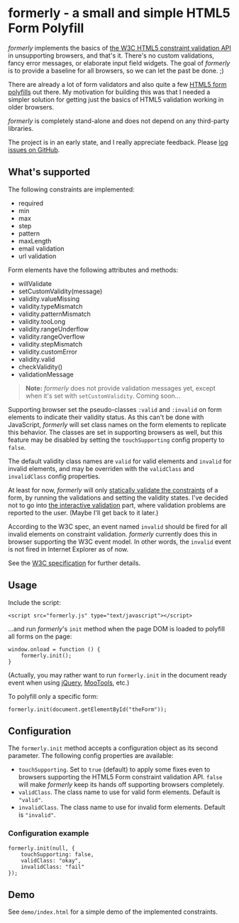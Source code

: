 # formerly - a small and simple HTML5 Form Polyfill

_formerly_ implements the basics of [the W3C HTML5 constraint validation API](http://www.w3.org/TR/2011/WD-html5-20110525/association-of-controls-and-forms.html#the-constraint-validation-api) in unsupporting browsers, and that's it. There's no custom validations, fancy error messages, or elaborate input field widgets. The goal of _formerly_ is to provide a baseline for all browsers, so we can let the past be done. ;)

There are already a lot of form validators and also quite a few [HTML5 form polyfills](https://github.com/Modernizr/Modernizr/wiki/HTML5-Cross-Browser-Polyfills) out there. My motivation for building this was that I needed a simpler solution for getting just the basics of HTML5 validation working in older browsers.

_formerly_ is completely stand-alone and does not depend on any third-party libraries.

The project is in an early state, and I really appreciate feedback. Please [log issues on GitHub](https://github.com/kjellmorten/formerly/issues).

## What's supported

The following constraints are implemented:

* required
* min
* max
* step
* pattern
* maxLength
* email validation
* url validation

Form elements have the following attributes and methods:

* willValidate
* setCustomValidity(message)
* validity.valueMissing
* validity.typeMismatch
* validity.patternMismatch
* validity.tooLong
* validity.rangeUnderflow
* validity.rangeOverflow
* validity.stepMismatch
* validity.customError
* validity.valid
* checkValidity()
* validationMessage

> **Note:** _formerly_ does not provide validation messages yet, except when it's set with `setCustomValidity`. Coming soon...

Supporting browser set the pseudo-classes `:valid` and `:invalid` on form elements to indicate their validity status. As this can't be done with JavaScript, _formerly_ will set class names on the form elements to replicate this behavior. The classes are set in supporting browsers as well, but this feature may be disabled by setting the `touchSupporting` config property to `false`.

The default validity class names are `valid` for valid elements and `invalid` for invalid elements, and may be overriden with the `validClass` and `invalidClass` config properties.

At least for now, _formerly_ will only [statically validate the constraints](http://www.w3.org/TR/2011/WD-html5-20110525/association-of-controls-and-forms.html#statically-validate-the-constraints) of a form, by running the validations and setting the validity states. I've decided not to go into [the interactive validation](http://www.w3.org/TR/2011/WD-html5-20110525/association-of-controls-and-forms.html#interactively-validate-the-constraints) part, where validation problems are reported to the user. (Maybe I'll get back to it later.)

According to the W3C spec, an event named `invalid` should be fired for all invalid elements on constraint validation. _formerly_ currently does this in browser supporting the W3C event model. In other words, the `invalid` event is not fired in Internet Explorer as of now.

See the [W3C specification](http://www.w3.org/TR/2011/WD-html5-20110525/association-of-controls-and-forms.html#the-constraint-validation-api) for further details.

## Usage

Include the script:

	<script src="formerly.js" type="text/javascript"></script>

...and run _formerly_'s `init` method when the page DOM is loaded to polyfill all forms on the page:

	window.onload = function () {
		formerly.init();
	}

(Actually, you may rather want to run `formerly.init` in the document ready event when using [jQuery](http://www.jquery.com/), [MooTools](http://mootools.net/), etc.)
	
To polyfill only a specific form:

	formerly.init(document.getElementById("theForm"));

## Configuration

The `formerly.init` method accepts a configuration object as its second parameter. The following config properties are available:

* `touchSupporting`. Set to `true` (default) to apply some fixes even to browsers supporting the HTML5 Form constraint validation API. `false` will make _formerly_ keep its hands off supporting browsers completely.
* `validClass`. The class name to use for valid form elements. Default is `"valid"`.
* `invalidClass`. The class name to use for invalid form elements. Default is `"invalid"`.

### Configuration example

	formerly.init(null, {
		touchSupporting: false,
		validClass: "okay",
		invalidClass: "fail"
	});

## Demo

See `demo/index.html` for a simple demo of the implemented constraints.
